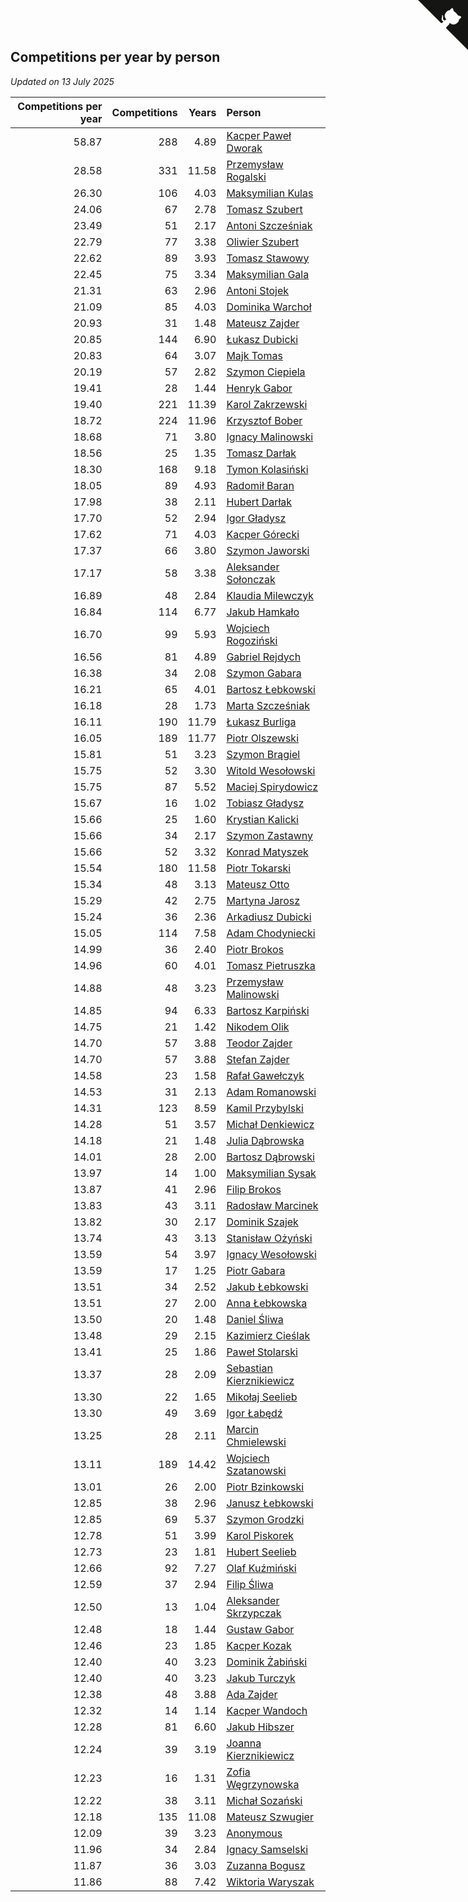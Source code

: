 ## Competitions per year by person

*Updated on 13 July 2025*

| Competitions per year | Competitions | Years | Person |
| ---: | ---: | ---: | :--- |
| 58.87 | 288 | 4.89 | [Kacper Paweł Dworak](https://www.worldcubeassociation.org/persons/2020DWOR01) |
| 28.58 | 331 | 11.58 | [Przemysław Rogalski](https://www.worldcubeassociation.org/persons/2013ROGA02) |
| 26.30 | 106 | 4.03 | [Maksymilian Kulas](https://www.worldcubeassociation.org/persons/2021KULA02) |
| 24.06 | 67 | 2.78 | [Tomasz Szubert](https://www.worldcubeassociation.org/persons/2022SZUB02) |
| 23.49 | 51 | 2.17 | [Antoni Szcześniak](https://www.worldcubeassociation.org/persons/2023SZCZ04) |
| 22.79 | 77 | 3.38 | [Oliwier Szubert](https://www.worldcubeassociation.org/persons/2022SZUB01) |
| 22.62 | 89 | 3.93 | [Tomasz Stawowy](https://www.worldcubeassociation.org/persons/2021STAW01) |
| 22.45 | 75 | 3.34 | [Maksymilian Gala](https://www.worldcubeassociation.org/persons/2022GALA01) |
| 21.31 | 63 | 2.96 | [Antoni Stojek](https://www.worldcubeassociation.org/persons/2022STOJ03) |
| 21.09 | 85 | 4.03 | [Dominika Warchoł](https://www.worldcubeassociation.org/persons/2021WARC01) |
| 20.93 | 31 | 1.48 | [Mateusz Zajder](https://www.worldcubeassociation.org/persons/2024ZAJD01) |
| 20.85 | 144 | 6.90 | [Łukasz Dubicki](https://www.worldcubeassociation.org/persons/2018DUBI01) |
| 20.83 | 64 | 3.07 | [Majk Tomas](https://www.worldcubeassociation.org/persons/2022TOMA05) |
| 20.19 | 57 | 2.82 | [Szymon Ciepiela](https://www.worldcubeassociation.org/persons/2022CIEP01) |
| 19.41 | 28 | 1.44 | [Henryk Gabor](https://www.worldcubeassociation.org/persons/2024GABO02) |
| 19.40 | 221 | 11.39 | [Karol Zakrzewski](https://www.worldcubeassociation.org/persons/2014ZAKR01) |
| 18.72 | 224 | 11.96 | [Krzysztof Bober](https://www.worldcubeassociation.org/persons/2013BOBE01) |
| 18.68 | 71 | 3.80 | [Ignacy Malinowski](https://www.worldcubeassociation.org/persons/2021MALI02) |
| 18.56 | 25 | 1.35 | [Tomasz Darłak](https://www.worldcubeassociation.org/persons/2024DARL01) |
| 18.30 | 168 | 9.18 | [Tymon Kolasiński](https://www.worldcubeassociation.org/persons/2016KOLA02) |
| 18.05 | 89 | 4.93 | [Radomił Baran](https://www.worldcubeassociation.org/persons/2020BARA02) |
| 17.98 | 38 | 2.11 | [Hubert Darłak](https://www.worldcubeassociation.org/persons/2023DARL03) |
| 17.70 | 52 | 2.94 | [Igor Gładysz](https://www.worldcubeassociation.org/persons/2022GLAD01) |
| 17.62 | 71 | 4.03 | [Kacper Górecki](https://www.worldcubeassociation.org/persons/2021GORE01) |
| 17.37 | 66 | 3.80 | [Szymon Jaworski](https://www.worldcubeassociation.org/persons/2021JAWO01) |
| 17.17 | 58 | 3.38 | [Aleksander Sołonczak](https://www.worldcubeassociation.org/persons/2022SOLO01) |
| 16.89 | 48 | 2.84 | [Klaudia Milewczyk](https://www.worldcubeassociation.org/persons/2022MILE05) |
| 16.84 | 114 | 6.77 | [Jakub Hamkało](https://www.worldcubeassociation.org/persons/2018HAMK01) |
| 16.70 | 99 | 5.93 | [Wojciech Rogoziński](https://www.worldcubeassociation.org/persons/2019ROGO04) |
| 16.56 | 81 | 4.89 | [Gabriel Rejdych](https://www.worldcubeassociation.org/persons/2020REJD01) |
| 16.38 | 34 | 2.08 | [Szymon Gabara](https://www.worldcubeassociation.org/persons/2023GABA01) |
| 16.21 | 65 | 4.01 | [Bartosz Łebkowski](https://www.worldcubeassociation.org/persons/2021LEBK01) |
| 16.18 | 28 | 1.73 | [Marta Szcześniak](https://www.worldcubeassociation.org/persons/2023SZCZ07) |
| 16.11 | 190 | 11.79 | [Łukasz Burliga](https://www.worldcubeassociation.org/persons/2013BURL01) |
| 16.05 | 189 | 11.77 | [Piotr Olszewski](https://www.worldcubeassociation.org/persons/2013OLSZ02) |
| 15.81 | 51 | 3.23 | [Szymon Brągiel](https://www.worldcubeassociation.org/persons/2022BRAG03) |
| 15.75 | 52 | 3.30 | [Witold Wesołowski](https://www.worldcubeassociation.org/persons/2022WESO01) |
| 15.75 | 87 | 5.52 | [Maciej Spirydowicz](https://www.worldcubeassociation.org/persons/2020SPIR01) |
| 15.67 | 16 | 1.02 | [Tobiasz Gładysz](https://www.worldcubeassociation.org/persons/2024GLAD02) |
| 15.66 | 25 | 1.60 | [Krystian Kalicki](https://www.worldcubeassociation.org/persons/2023KALI10) |
| 15.66 | 34 | 2.17 | [Szymon Zastawny](https://www.worldcubeassociation.org/persons/2023ZAST01) |
| 15.66 | 52 | 3.32 | [Konrad Matyszek](https://www.worldcubeassociation.org/persons/2022MATY02) |
| 15.54 | 180 | 11.58 | [Piotr Tokarski](https://www.worldcubeassociation.org/persons/2013TOKA01) |
| 15.34 | 48 | 3.13 | [Mateusz Otto](https://www.worldcubeassociation.org/persons/2022OTTO01) |
| 15.29 | 42 | 2.75 | [Martyna Jarosz](https://www.worldcubeassociation.org/persons/2022JARO01) |
| 15.24 | 36 | 2.36 | [Arkadiusz Dubicki](https://www.worldcubeassociation.org/persons/2023DUBI01) |
| 15.05 | 114 | 7.58 | [Adam Chodyniecki](https://www.worldcubeassociation.org/persons/2017CHOD02) |
| 14.99 | 36 | 2.40 | [Piotr Brokos](https://www.worldcubeassociation.org/persons/2023BROK01) |
| 14.96 | 60 | 4.01 | [Tomasz Pietruszka](https://www.worldcubeassociation.org/persons/2021PIET01) |
| 14.88 | 48 | 3.23 | [Przemysław Malinowski](https://www.worldcubeassociation.org/persons/2022MALI01) |
| 14.85 | 94 | 6.33 | [Bartosz Karpiński](https://www.worldcubeassociation.org/persons/2019KARP03) |
| 14.75 | 21 | 1.42 | [Nikodem Olik](https://www.worldcubeassociation.org/persons/2024OLIK01) |
| 14.70 | 57 | 3.88 | [Teodor Zajder](https://www.worldcubeassociation.org/persons/2021ZAJD03) |
| 14.70 | 57 | 3.88 | [Stefan Zajder](https://www.worldcubeassociation.org/persons/2021ZAJD02) |
| 14.58 | 23 | 1.58 | [Rafał Gawełczyk](https://www.worldcubeassociation.org/persons/2023GAWE01) |
| 14.53 | 31 | 2.13 | [Adam Romanowski](https://www.worldcubeassociation.org/persons/2023ROMA10) |
| 14.31 | 123 | 8.59 | [Kamil Przybylski](https://www.worldcubeassociation.org/persons/2016PRZY01) |
| 14.28 | 51 | 3.57 | [Michał Denkiewicz](https://www.worldcubeassociation.org/persons/2021DENK01) |
| 14.18 | 21 | 1.48 | [Julia Dąbrowska](https://www.worldcubeassociation.org/persons/2024DABR01) |
| 14.01 | 28 | 2.00 | [Bartosz Dąbrowski](https://www.worldcubeassociation.org/persons/2023DABR07) |
| 13.97 | 14 | 1.00 | [Maksymilian Sysak](https://www.worldcubeassociation.org/persons/2024SYSA01) |
| 13.87 | 41 | 2.96 | [Filip Brokos](https://www.worldcubeassociation.org/persons/2022BROK03) |
| 13.83 | 43 | 3.11 | [Radosław Marcinek](https://www.worldcubeassociation.org/persons/2022MARC05) |
| 13.82 | 30 | 2.17 | [Dominik Szajek](https://www.worldcubeassociation.org/persons/2023SZAJ01) |
| 13.74 | 43 | 3.13 | [Stanisław Ożyński](https://www.worldcubeassociation.org/persons/2022OZYN01) |
| 13.59 | 54 | 3.97 | [Ignacy Wesołowski](https://www.worldcubeassociation.org/persons/2021WESO01) |
| 13.59 | 17 | 1.25 | [Piotr Gabara](https://www.worldcubeassociation.org/persons/2024GABA02) |
| 13.51 | 34 | 2.52 | [Jakub Łebkowski](https://www.worldcubeassociation.org/persons/2023LEBK01) |
| 13.51 | 27 | 2.00 | [Anna Łebkowska](https://www.worldcubeassociation.org/persons/2023LEBK04) |
| 13.50 | 20 | 1.48 | [Daniel Śliwa](https://www.worldcubeassociation.org/persons/2024SLIW01) |
| 13.48 | 29 | 2.15 | [Kazimierz Cieślak](https://www.worldcubeassociation.org/persons/2023CIES01) |
| 13.41 | 25 | 1.86 | [Paweł Stolarski](https://www.worldcubeassociation.org/persons/2023STOL04) |
| 13.37 | 28 | 2.09 | [Sebastian Kierznikiewicz](https://www.worldcubeassociation.org/persons/2023KIER02) |
| 13.30 | 22 | 1.65 | [Mikołaj Seelieb](https://www.worldcubeassociation.org/persons/2023SEEL04) |
| 13.30 | 49 | 3.69 | [Igor Łabędź](https://www.worldcubeassociation.org/persons/2021LABE01) |
| 13.25 | 28 | 2.11 | [Marcin Chmielewski](https://www.worldcubeassociation.org/persons/2023CHMI01) |
| 13.11 | 189 | 14.42 | [Wojciech Szatanowski](https://www.worldcubeassociation.org/persons/2011SZAT01) |
| 13.01 | 26 | 2.00 | [Piotr Bzinkowski](https://www.worldcubeassociation.org/persons/2023BZIN01) |
| 12.85 | 38 | 2.96 | [Janusz Łebkowski](https://www.worldcubeassociation.org/persons/2022LEBK01) |
| 12.85 | 69 | 5.37 | [Szymon Grodzki](https://www.worldcubeassociation.org/persons/2020GROD01) |
| 12.78 | 51 | 3.99 | [Karol Piskorek](https://www.worldcubeassociation.org/persons/2021PISK01) |
| 12.73 | 23 | 1.81 | [Hubert Seelieb](https://www.worldcubeassociation.org/persons/2023SEEL02) |
| 12.66 | 92 | 7.27 | [Olaf Kuźmiński](https://www.worldcubeassociation.org/persons/2018KUZM02) |
| 12.59 | 37 | 2.94 | [Filip Śliwa](https://www.worldcubeassociation.org/persons/2022SLIW01) |
| 12.50 | 13 | 1.04 | [Aleksander Skrzypczak](https://www.worldcubeassociation.org/persons/2024SKRZ01) |
| 12.48 | 18 | 1.44 | [Gustaw Gabor](https://www.worldcubeassociation.org/persons/2024GABO01) |
| 12.46 | 23 | 1.85 | [Kacper Kozak](https://www.worldcubeassociation.org/persons/2023KOZA05) |
| 12.40 | 40 | 3.23 | [Dominik Żabiński](https://www.worldcubeassociation.org/persons/2022ZABI01) |
| 12.40 | 40 | 3.23 | [Jakub Turczyk](https://www.worldcubeassociation.org/persons/2022TURC02) |
| 12.38 | 48 | 3.88 | [Ada Zajder](https://www.worldcubeassociation.org/persons/2021ZAJD01) |
| 12.32 | 14 | 1.14 | [Kacper Wandoch](https://www.worldcubeassociation.org/persons/2024WAND01) |
| 12.28 | 81 | 6.60 | [Jakub Hibszer](https://www.worldcubeassociation.org/persons/2018HIBS01) |
| 12.24 | 39 | 3.19 | [Joanna Kierznikiewicz](https://www.worldcubeassociation.org/persons/2022KIER01) |
| 12.23 | 16 | 1.31 | [Zofia Węgrzynowska](https://www.worldcubeassociation.org/persons/2024WEGR01) |
| 12.22 | 38 | 3.11 | [Michał Sozański](https://www.worldcubeassociation.org/persons/2022SOZA02) |
| 12.18 | 135 | 11.08 | [Mateusz Szwugier](https://www.worldcubeassociation.org/persons/2014SZWU01) |
| 12.09 | 39 | 3.23 | [Anonymous](https://www.worldcubeassociation.org/persons/2022ANON03) |
| 11.96 | 34 | 2.84 | [Ignacy Samselski](https://www.worldcubeassociation.org/persons/2022SAMS03) |
| 11.87 | 36 | 3.03 | [Zuzanna Bogusz](https://www.worldcubeassociation.org/persons/2022BOGU01) |
| 11.86 | 88 | 7.42 | [Wiktoria Waryszak](https://www.worldcubeassociation.org/persons/2018WARY01) |


<a href="https://github.com/maxidragon/wca_statistics_pl" class="github-corner" aria-label="View source on Github"><svg width="80" height="80" viewBox="0 0 250 250" style="fill:#151513; color:#fff; position: absolute; top: 0; border: 0; right: 0;" aria-hidden="true"><path d="M0,0 L115,115 L130,115 L142,142 L250,250 L250,0 Z"></path><path d="M128.3,109.0 C113.8,99.7 119.0,89.6 119.0,89.6 C122.0,82.7 120.5,78.6 120.5,78.6 C119.2,72.0 123.4,76.3 123.4,76.3 C127.3,80.9 125.5,87.3 125.5,87.3 C122.9,97.6 130.6,101.9 134.4,103.2" fill="currentColor" style="transform-origin: 130px 106px;" class="octo-arm"></path><path d="M115.0,115.0 C114.9,115.1 118.7,116.5 119.8,115.4 L133.7,101.6 C136.9,99.2 139.9,98.4 142.2,98.6 C133.8,88.0 127.5,74.4 143.8,58.0 C148.5,53.4 154.0,51.2 159.7,51.0 C160.3,49.4 163.2,43.6 171.4,40.1 C171.4,40.1 176.1,42.5 178.8,56.2 C183.1,58.6 187.2,61.8 190.9,65.4 C194.5,69.0 197.7,73.2 200.1,77.6 C213.8,80.2 216.3,84.9 216.3,84.9 C212.7,93.1 206.9,96.0 205.4,96.6 C205.1,102.4 203.0,107.8 198.3,112.5 C181.9,128.9 168.3,122.5 157.7,114.1 C157.9,116.9 156.7,120.9 152.7,124.9 L141.0,136.5 C139.8,137.7 141.6,141.9 141.8,141.8 Z" fill="currentColor" class="octo-body"></path></svg></a><style>.github-corner:hover .octo-arm{animation:octocat-wave 560ms ease-in-out}@keyframes octocat-wave{0%,100%{transform:rotate(0)}20%,60%{transform:rotate(-25deg)}40%,80%{transform:rotate(10deg)}}@media (max-width:500px){.github-corner:hover .octo-arm{animation:none}.github-corner .octo-arm{animation:octocat-wave 560ms ease-in-out}}</style>
